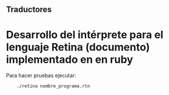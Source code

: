 ## Traductores
# Desarrollo del intérprete para el lenguaje **Retina** (documento) implementado en  en **ruby**

Para hacer pruebas ejecutar: 
```
 	./retina nombre_programa.rtn
```

[documento]: <https://github.com/dvdalilue/retina/blob/master/lenguaje/especificacion.md>
